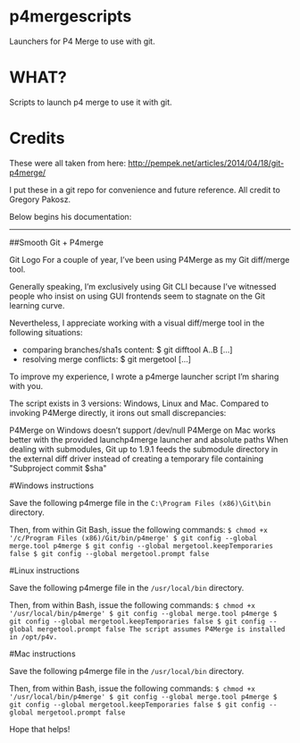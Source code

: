 # p4mergescripts
Launchers for P4 Merge to use with git.

# WHAT?
Scripts to launch p4 merge to use it with git.

# Credits
These were all taken from here:
http://pempek.net/articles/2014/04/18/git-p4merge/

I put these in a git repo for convenience and future reference.
All credit to Gregory Pakosz.

Below begins his documentation:

----------------------------------------------------------------

##Smooth Git + P4merge

Git Logo
For a couple of year, I’ve been using P4Merge as my Git diff/merge tool.

Generally speaking, I’m exclusively using Git CLI because I’ve witnessed people who insist on using GUI frontends seem to stagnate on the Git learning curve.

Nevertheless, I appreciate working with a visual diff/merge tool in the following situations:

- comparing branches/sha1s content: $ git difftool A..B [<path>...]
- resolving merge conflicts: $ git mergetool [<path>...]

To improve my experience, I wrote a p4merge launcher script I’m sharing with you.

The script exists in 3 versions: Windows, Linux and Mac. Compared to invoking P4Merge directly, it irons out small discrepancies:

P4Merge on Windows doesn’t support /dev/null
P4Merge on Mac works better with the provided launchp4merge launcher and absolute paths
When dealing with submodules, Git up to 1.9.1 feeds the submodule directory in the external diff driver instead of creating a temporary file containing "Subproject commit $sha"

#Windows instructions

Save the following p4merge file in the `C:\Program Files (x86)\Git\bin` directory.

Then, from within Git Bash, issue the following commands:
`
$ chmod +x '/c/Program Files (x86)/Git/bin/p4merge'
$ git config --global merge.tool p4merge
$ git config --global mergetool.keepTemporaries false
$ git config --global mergetool.prompt false
`

#Linux instructions

Save the following p4merge file in the `/usr/local/bin` directory.

Then, from within Bash, issue the following commands:
`
	$ chmod +x '/usr/local/bin/p4merge'
	$ git config --global merge.tool p4merge
	$ git config --global mergetool.keepTemporaries false
	$ git config --global mergetool.prompt false
	The script assumes P4Merge is installed in /opt/p4v.
`

#Mac instructions

Save the following p4merge file in the `/usr/local/bin` directory.

Then, from within Bash, issue the following commands:
`
	$ chmod +x '/usr/local/bin/p4merge'
	$ git config --global merge.tool p4merge
	$ git config --global mergetool.keepTemporaries false
	$ git config --global mergetool.prompt false
`

Hope that helps!